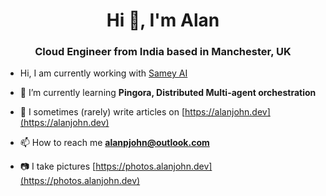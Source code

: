<h1 align="center">Hi 👋, I'm Alan</h1>
<h3 align="center">Cloud Engineer from India based in Manchester, UK</h3>

- Hi, I am currently working with [Samey AI](https://www.samey.ai)

- 🌱 I’m currently learning **Pingora, Distributed Multi-agent orchestration**

- 📝 I sometimes (rarely) write articles on [https://alanjohn.dev](https://alanjohn.dev)

- 📫 How to reach me **alanpjohn@outlook.com**

- 📷 I take pictures [https://photos.alanjohn.dev](https://photos.alanjohn.dev)
